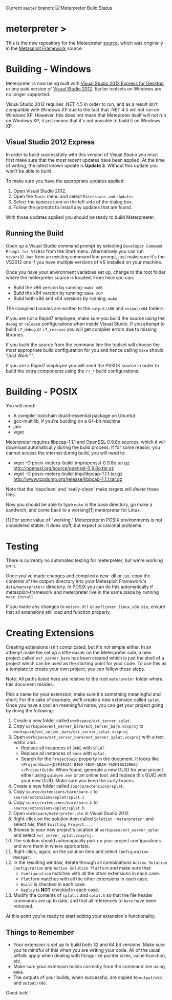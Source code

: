 Current `master` branch: ![Meterpreter Build Status][build_icon]

meterpreter >
=============

This is the new repository for the Meterpreter [source], which was originally in the
[Metasploit Framework][framework] source.

Building - Windows
==================

Meterpreter is now being built with [Visual Studio 2012 Express for Desktop][vs_express] or any
paid version of [Visual Studio 2012][vs_paid]. Earlier toolsets on Windows are no longer
supported.

Visual Studio 2012 requires .NET 4.5 in order to run, and as a result isn't compatible
with Windows XP due to the fact that .NET 4.5 will not run on Windows XP. However, this
does not mean that Metepreter itself will not run on Windows XP, it just means that it's
not possible to _build_ it on Windows XP.

Visual Studio 2012 Express
--------------------------

In order to build successfully with this version of Visual Studio you must first make sure
that the most recent updates have been applied. At the time of writing, the latest known
update is **Update 3**. Without this update you won't be able to build.

To make sure you have the appropriate updates applied:

1. Open Visual Studio 2012.
1. Open the `Tools` menu and select `Extensions and Updates`
1. Select the `Updates` item on the left side of the dialog box.
1. Follow the prompts to install any updates that are found.

With those updates applied you should be ready to build Meterpreeter.

Running the Build
-----------------

Open up a Visual Studio command prompt by selecting `Developer Command Prompt for VS2012`
from the Start menu. Alternatively you can run `vcvars32.bat` from an existing command
line prompt, just make sure it's the VS2012 one if you have multiple versions of VS
installed on your machine.

Once you have your environment variables set up, change to the root folder where the
meterpreter source is located. From here you can:

* Build the x86 version by running: `make x86`
* Build the x64 version by running: `make x64`
* Build both x86 and x64 versions by running: `make`

The compiled binaries are written to the `output/x86` and `output/x64` folders.

If you are not a Rapid7 employee, make sure you build the source using the `debug` or
`release` configurations when inside Visual Studio. If you attempt to build `r7_debug` or
`r7_release` you will get compiler errors due to missing libraries.

If you build the source from the command line the toolset will choose the most
appropriate build configuration for you and hence calling `make` should "Just Work&trade;".

If you are a Rapid7 employee you will need the PSSDK source in order to build the
extra components using the `r7_*` build configurations.

Building - POSIX
================
You will need:
 - A compiler toolchain (build-essential package on Ubuntu)
 - gcc-multilib, if you're building on a 64-bit machine
 - jam
 - wget

Meterpreter requires libpcap-1.1.1 and OpenSSL 0.9.8o sources, which it
will download automatically during the build process. If for some
reason, you cannot access the internet during build, you will need to:
 - wget -O posix-meterp-build-tmp/openssl-0.9.8o.tar.gz http://openssl.org/source/openssl-0.9.8o.tar.gz
 - wget -O posix-meterp-build-tmp/libpcap-1.1.1.tar.gz http://www.tcpdump.org/release/libpcap-1.1.1.tar.gz

Note that the 'depclean' and 'really-clean' make targets will *delete*
these files.

Now you should be able to type `make` in the base directory, go make a
sandwich, and come back to a working[1] meterpreter for Linux.

[1] For some value of "working."  Meterpreter in POSIX environments is
not considered stable.  It does stuff, but expect occasional problems.


Testing
=======

There is currently no automated testing for meterpreter, but we're working on it.

Once you've made changes and compiled a new .dll or .so, copy the
contents of the output/ directory into your Metasploit Framework's
`data/meterpreter/` directory. In POSIX you can do this automatically if
metasploit-framework and meterpreter live in the same place by running
`make install`

If you made any changes to `metsrv.dll` or `msflinker_linux_x86.bin`, ensure
that all extensions still load and function properly.

Creating Extensions
===================

Creating extensions isn't complicated, but it's not simple either. In an attempt make the set up a little easier on the Meterpreter side, a new project called `ext_server_bare` has been created which is just the shell of a project which can be used as the starting point for your code. To use this as a template to create your own project, you can follow these steps.

Note: All paths listed here are relative to the root `meterpreter` folder where this document resides.

Pick a name for your extension, make sure it's something meaningful and short. For the sake of example, we'll create a new extension called `splat`. Once you have a cool an meaningful name, you can get your project going by doing the following:

1. Create a new folder called `workspace/ext_server_splat`.
1. Copy `workspace/ext_server_bare/ext_server_bare.vcxproj` to `workspace/ext_server_bare/ext_server_splat.vcxproj`
1. Open `workspace/ext_server_bare/ext_server_splat.vcxproj` with a text editor and..
    * Replace all instances of `BARE` with `SPLAT`.
    * Replace all instances of `bare` with `splat`.
    * Search for the `ProjectGuid` property in the document. It looks like `<ProjectGuid>{D3F39324-040D-4B1F-ADA9-762F16A120E6}</ProjectGuid>`. When found, generate a new GUID for your project either using `guidgen.exe` or an online tool, and replace this GUID with your new GUID. Make sure you keep the curly braces.
1. Create a new folder called `source/extensions/splat`.
1. Copy `source/extensions/bare/bare.c` to `source/extensions/splat/splat.c`
1. Copy `source/extensions/bare/bare.h` to `source/extensions/splat/splat.h`
1. Open `workspace/meterpreter.sln` in Visual Studio 2012.
1. Right-click on the solution item called `Solution 'meterpreter'` and select `Add`, then `Existing Project...`.
1. Browse to your new project's location at `workspace/ext_server_splat` and select `ext_server_splat.vcxproj`.
1. The solution should automagically pick up your project configurations and wire them in where appropriate.
1. Right-click, again, on the solution item and select `Configuration Manager`.
1. In the resulting window, iterate through all combinations `Active Solution Configuration` and `Active Solution Platform` and make sure that:
    * `Configuration` matches with all the other extensions in each case.
    * `Platform` matches with all the other extensions in each case.
    * `Build` is checked in each case.
    * `Deploy` is **NOT** checked in each case.
1. Modify the contents of `splat.c` and `splat.h` so that the file header commands are up to date, and that all references to `bare` have been removed.

At this point you're ready to start adding your extension's functionality.

Things to Remember
------------------

* Your extension is set up to build both 32 and 64 bit versions. Make sure you're mindful of this when you are writing your code. All of the usual pitfalls apply when dealing with things like pointer sizes, value trunction, etc.
* Make sure your extension builds correctly from the command line using `make`.
* The outputs of your builds, when successful, are copied to `output/x64` and `output/x86`.

Good luck!

  [vs_express]: http://www.microsoft.com/visualstudio/eng/downloads#d-2012-express
  [vs_paid]: http://www.microsoft.com/visualstudio/eng/downloads#d-2012-editions
  [source]: https://github.com/rapid7/meterpreter
  [framework]: https://github.com/rapid7/metasploit-framework
  [build_icon]: https://ci.metasploit.com/buildStatus/icon?job=MeterpreterWin
